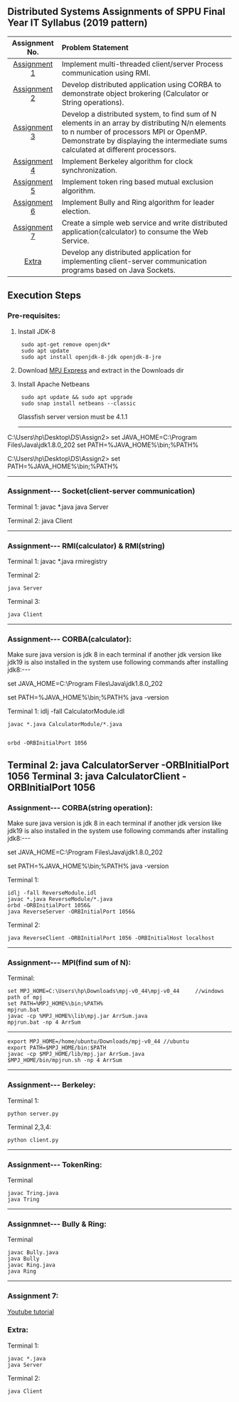 
## Distributed Systems Assignments of SPPU Final Year IT Syllabus (2019 pattern)


| Assignment No. | Problem Statement  |
| :--------------:  | :-------------- |
|[Assignment 1](Assign1)| Implement multi-threaded client/server Process communication using RMI.| 
|[Assignment 2](Assign2)| Develop distributed application using CORBA to demonstrate object brokering (Calculator or String operations).|
|[Assignment 3](Assign3)| Develop a distributed system, to find sum of N elements in an array by distributing N/n elements to n number of processors MPI or OpenMP. Demonstrate by displaying the intermediate sums calculated at different processors. |
|[Assignment 4](Assign4)| Implement Berkeley algorithm for clock synchronization.|
|[Assignment 5](Assign5)| Implement token ring based mutual exclusion algorithm.|
|[Assignment 6](Assign6)| Implement Bully and Ring algorithm for leader election.|
|[Assignment 7](Assign7)| Create a simple web service and write distributed application(calculator) to consume the Web Service.|
|[Extra](Sockets)| Develop any distributed application for implementing client-server communication programs based on Java Sockets.|

## Execution Steps


### Pre-requisites:

1. Install JDK-8

        sudo apt-get remove openjdk*
        sudo apt update
        sudo apt install openjdk-8-jdk openjdk-8-jre
    
2. Download [MPJ Express](https://sourceforge.net/projects/mpjexpress/files/releases/mpj-v0_44.tar.gz/download) and extract in the Downloads dir         
 
 3. Install Apache Netbeans
            
         sudo apt update && sudo apt upgrade
         sudo snap install netbeans --classic
     Glassfish server version must be 4.1.1

    --------------------------------------------------------------------------------

C:\Users\hp\Desktop\DS\Assign2>   set JAVA_HOME=C:\Program Files\Java\jdk1.8.0_202 set PATH=%JAVA_HOME%\bin;%PATH%

C:\Users\hp\Desktop\DS\Assign2>   set PATH=%JAVA_HOME%\bin;%PATH%

   ---------------------------------------------------------------------------------



### Assignment---  Socket(client-server communication)

Terminal 1:
	javac *.java
	java Server

Terminal 2:
	java Client

--------------------------------------------------


    
### Assignment---  RMI(calculator) & RMI(string)
 Terminal 1:
	javac *.java
	rmiregistry

Terminal 2:

    java Server

Terminal 3:

    java Client
------------------------------------------------




### Assignment---  CORBA(calculator):

Make sure java version is jdk 8 in each terminal if another jdk version like jdk19 is also installed in the system
use following commands after installing jdk8:---

set JAVA_HOME=C:\Program Files\Java\jdk1.8.0_202 

set PATH=%JAVA_HOME%\bin;%PATH%
java -version


Terminal 1:
	idlj -fall CalculatorModule.idl
	
	javac *.java CalculatorModule/*.java


	orbd -ORBInitialPort 1056

Terminal 2: 
	java CalculatorServer -ORBInitialPort 1056
Terminal 3:
	java CalculatorClient -ORBInitialPort 1056
---------------------------------------------------------





### Assignment---  CORBA(string operation):

Make sure java version is jdk 8 in each terminal if another jdk version like jdk19 is also installed in the system
use following commands after installing jdk8:---

set JAVA_HOME=C:\Program Files\Java\jdk1.8.0_202 

set PATH=%JAVA_HOME%\bin;%PATH%
java -version

Terminal 1:

    idlj -fall ReverseModule.idl
    javac *.java ReverseModule/*.java
    orbd -ORBInitialPort 1056&
    java ReverseServer -ORBInitialPort 1056& 

Terminal 2:

    java ReverseClient -ORBInitialPort 1056 -ORBInitialHost localhost


-------------------------------------------------------------------------------



### Assignment--- MPI(find sum of N):

Terminal:
	
    set MPJ_HOME=C:\Users\hp\Downloads\mpj-v0_44\mpj-v0_44     //windows path of mpj
    set PATH=%MPJ_HOME%\bin;%PATH%
    mpjrun.bat
    javac -cp %MPJ_HOME%\lib\mpj.jar ArrSum.java
    mpjrun.bat -np 4 ArrSum

-------------------------------------------------

    export MPJ_HOME=/home/ubuntu/Downloads/mpj-v0_44 //ubuntu
    export PATH=$MPJ_HOME/bin:$PATH
    javac -cp $MPJ_HOME/lib/mpj.jar ArrSum.java
    $MPJ_HOME/bin/mpjrun.sh -np 4 ArrSum


-------------------------------------------------------------------------------------------




### Assignment--- Berkeley:

Terminal 1:

    python server.py


Terminal 2,3,4:

    python client.py



--------------------------------------------------------------------





### Assignment--- TokenRing:

Terminal

    javac Tring.java
    java Tring

---------------------------------------------------------------------------


### Assignmnet--- Bully & Ring:

Terminal

    javac Bully.java
    java Bully
    javac Ring.java
    java Ring
 
-----------------------------------------------------------------------------
### Assignment 7:

   [Youtube tutorial](https://www.youtube.com/watch?v=0z-HvSfr-M4)



    
### Extra:

Terminal 1:

    javac *.java
    java Server
 Terminal 2:
 
    java Client
    
    
